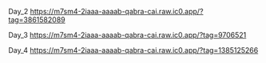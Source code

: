 Day_2
https://m7sm4-2iaaa-aaaab-qabra-cai.raw.ic0.app/?tag=3861582089

Day_3
https://m7sm4-2iaaa-aaaab-qabra-cai.raw.ic0.app/?tag=9706521

Day_4
https://m7sm4-2iaaa-aaaab-qabra-cai.raw.ic0.app/?tag=1385125266